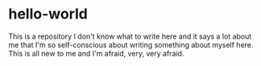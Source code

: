 # hello-world
This is a repository
I don't know what to write here and it says a lot about me that I'm so self-conscious about writing something about myself here. This is all new to me and I'm afraid, very, very afraid. 
